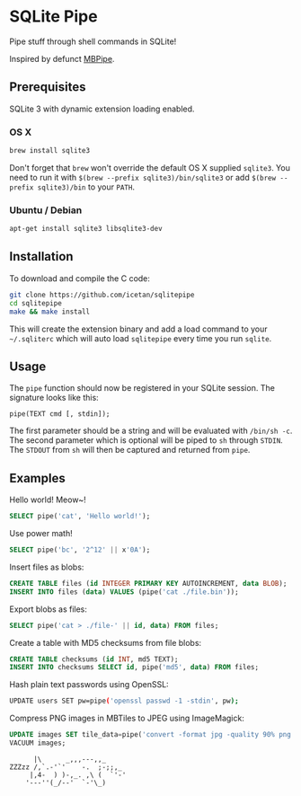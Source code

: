 # SQLite Pipe

Pipe stuff through shell commands in SQLite!

Inspired by defunct
[MBPipe](https://github.com/mapbox/node-mbtiles/wiki/Post-processing-MBTiles-with-MBPipe).

## Prerequisites

SQLite 3 with dynamic extension loading enabled.

### OS X

```sh
brew install sqlite3
```

Don't forget that `brew` won't override the default OS X supplied `sqlite3`. You need
to run it with `$(brew --prefix sqlite3)/bin/sqlite3` or add `$(brew --prefix
sqlite3)/bin` to your `PATH`.

### Ubuntu / Debian

```sh
apt-get install sqlite3 libsqlite3-dev
```

## Installation

To download and compile the C code:

```sh
git clone https://github.com/icetan/sqlitepipe
cd sqlitepipe
make && make install
```

This will create the extension binary and add a load command to your
`~/.sqliterc` which will auto load `sqlitepipe` every time you run `sqlite`.

## Usage

The `pipe` function should now be registered in your SQLite session. The
signature looks like this:

```
pipe(TEXT cmd [, stdin]);
```

The first parameter should be a string and will be evaluated with `/bin/sh -c`.
The second parameter which is optional will be piped to `sh` through `STDIN`.
The `STDOUT` from `sh` will then be captured and returned from `pipe`.

## Examples

Hello world! Meow~!

```sql
SELECT pipe('cat', 'Hello world!');
```

Use power math!

```sql
SELECT pipe('bc', '2^12' || x'0A');
```

Insert files as blobs:

```sql
CREATE TABLE files (id INTEGER PRIMARY KEY AUTOINCREMENT, data BLOB);
INSERT INTO files (data) VALUES (pipe('cat ./file.bin'));
```

Export blobs as files:

```sql
SELECT pipe('cat > ./file-' || id, data) FROM files;
```

Create a table with MD5 checksums from file blobs:

```sql
CREATE TABLE checksums (id INT, md5 TEXT);
INSERT INTO checksums SELECT id, pipe('md5', data) FROM files;
```

Hash plain text passwords using OpenSSL:

```sh
UPDATE users SET pw=pipe('openssl passwd -1 -stdin', pw);
```

Compress PNG images in MBTiles to JPEG using ImageMagick:

```sql
UPDATE images SET tile_data=pipe('convert -format jpg -quality 90% png:- jpg:-', tile_data);
VACUUM images;
```


```
      |\      _,,,---,,_
ZZZzz /,`.-'`'    -.  ;-;;,_
     |,4-  ) )-,_. ,\ (  `'-'
    '---''(_/--'  `-'\_)
```
